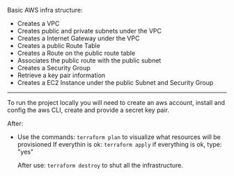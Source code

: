 Basic AWS infra structure:

- Creates a VPC
- Creates public and private subnets under the VPC
- Creates a Internet Gateway under the VPC
- Creates a public Route Table
- Creates a Route on the public route table
- Associates the public route with the public subnet
- Creates a Security Group
- Retrieve a key pair information
- Creates a EC2 Instance under the public Subnet and Security Group

---
To run the project locally you will need to create an aws account, install and config the 
aws CLI, create and provide a secret key pair.

After:
- Use the commands: 
  ``` terraform plan ```
  to visualize what resources will be provisioned
  If everythin is ok:
  ``` terraform apply ```
  if everything is ok, type: "yes"

  After use:
  ``` terraform destroy ```
  to shut all the infrastructure.